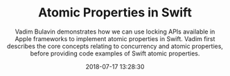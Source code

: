 ---
title: "Atomic Properties in Swift"
subtitle: "Vadim Bulavin demonstrates how we can use locking APIs available in Apple frameworks to implement atomic properties in Swift. Vadim first describes the core concepts relating to concurrency and atomic properties, before providing code examples of Swift atomic properties."
tags: ["concurrency","locking","atomic"]
link: "http://www.vadimbulavin.com/atomic-properties/"
date: "2018-07-17 13:28:30"
---